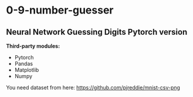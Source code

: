 # 0-9-number-guesser

**Neural Network Guessing Digits Pytorch version**
----------------------------
**Third-party modules:**
- Pytorch
- Pandas
- Matplotlib
- Numpy

You need dataset from here: https://github.com/pjreddie/mnist-csv-png
